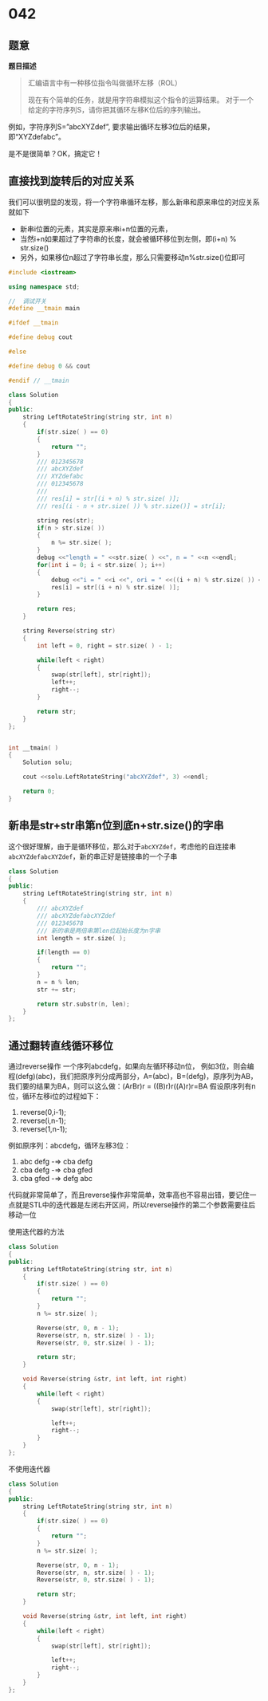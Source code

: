 # 042

## 题意

**题目描述**

> 汇编语言中有一种移位指令叫做循环左移（ROL）
>
> 现在有个简单的任务，就是用字符串模拟这个指令的运算结果。 对于一个给定的字符序列S，请你把其循环左移K位后的序列输出。

例如，字符序列S=”abcXYZdef”, 要求输出循环左移3位后的结果，即“XYZdefabc”。

是不是很简单？OK，搞定它！

## 直接找到旋转后的对应关系

我们可以很明显的发现，将一个字符串循环左移，那么新串和原来串位的对应关系就如下

* 新串i位置的元素，其实是原来串i+n位置的元素，
* 当然i+n如果超过了字符串的长度，就会被循环移位到左侧，即\(i+n\) % str.size\(\)
* 另外，如果移位n超过了字符串长度，那么只需要移动n%str.size\(\)位即可

```cpp
#include <iostream>

using namespace std;

//  调试开关
#define __tmain main

#ifdef __tmain

#define debug cout

#else

#define debug 0 && cout

#endif // __tmain

class Solution
{
public:
    string LeftRotateString(string str, int n)
    {
        if(str.size( ) == 0)
        {
            return "";
        }
        /// 012345678
        /// abcXYZdef
        /// XYZdefabc
        /// 012345678
        ///
        /// res[i] = str[(i + n) % str.size( )];
        /// res[(i - n + str.size( )) % str.size()] = str[i];

        string res(str);
        if(n > str.size( ))
        {
            n %= str.size( );
        }
        debug <<"length = " <<str.size( ) <<", n = " <<n <<endl;
        for(int i = 0; i < str.size( ); i++)
        {
            debug <<"i = " <<i <<", ori = " <<((i + n) % str.size( )) <<endl;
            res[i] = str[(i + n) % str.size( )];
        }

        return res;
    }

    string Reverse(string str)
    {
        int left = 0, right = str.size( ) - 1;

        while(left < right)
        {
            swap(str[left], str[right]);
            left++;
            right--;
        }

        return str;
    }
};


int __tmain( )
{
    Solution solu;

    cout <<solu.LeftRotateString("abcXYZdef", 3) <<endl;

    return 0;
}
```

## 新串是str+str串第n位到底n+str.size\(\)的字串

这个很好理解，由于是循环移位，那么对于`abcXYZdef`，考虑他的自连接串`abcXYZdefabcXYZdef`，新的串正好是链接串的一个子串

```cpp
class Solution
{
public:
    string LeftRotateString(string str, int n)
    {
        /// abcXYZdef
        /// abcXYZdefabcXYZdef
        /// 012345678
        /// 新的串是两倍串第len位起始长度为n字串
        int length = str.size( );

        if(length == 0)
        {
            return "";
        }
        n = n % len;
        str += str;

        return str.substr(n, len);
    }
};
```

## 通过翻转直线循环移位

通过reverse操作 一个序列abcdefg，如果向左循环移动n位， 例如3位，则会编程\(defg\)\(abc\)，我们把原序列分成两部分，A=\(abc\)，B=\(defg\)，原序列为AB，我们要的结果为BA，则可以这么做：\(ArBr\)r = \(\(B\)r\)r\(\(A\)r\)r=BA 假设原序列有n位，循环左移i位的过程如下：

1. reverse\(0,i-1\);
2. reverse\(i,n-1\);
3. reverse\(1,n-1\);

例如原序列：abcdefg，循环左移3位：

1. abc defg -=&gt; cba defg
2. cba defg -=&gt; cba gfed
3. cba gfed -=&gt; defg abc

代码就非常简单了，而且reverse操作非常简单，效率高也不容易出错，要记住一点就是STL中的迭代器是左闭右开区间，所以reverse操作的第二个参数需要往后移动一位

使用迭代器的方法

```cpp
class Solution
{
public:
    string LeftRotateString(string str, int n)
    {
        if(str.size( ) == 0)
        {
            return "";
        }
        n %= str.size( );

        Reverse(str, 0, n - 1);
        Reverse(str, n, str.size( ) - 1);
        Reverse(str, 0, str.size( ) - 1);

        return str;
    }

    void Reverse(string &str, int left, int right)
    {
        while(left < right)
        {
            swap(str[left], str[right]);

            left++;
            right--;
        }
    }
};
```

不使用迭代器

```cpp
class Solution
{
public:
    string LeftRotateString(string str, int n)
    {
        if(str.size( ) == 0)
        {
            return "";
        }
        n %= str.size( );

        Reverse(str, 0, n - 1);
        Reverse(str, n, str.size( ) - 1);
        Reverse(str, 0, str.size( ) - 1);

        return str;
    }

    void Reverse(string &str, int left, int right)
    {
        while(left < right)
        {
            swap(str[left], str[right]);

            left++;
            right--;
        }
    }
};
```

